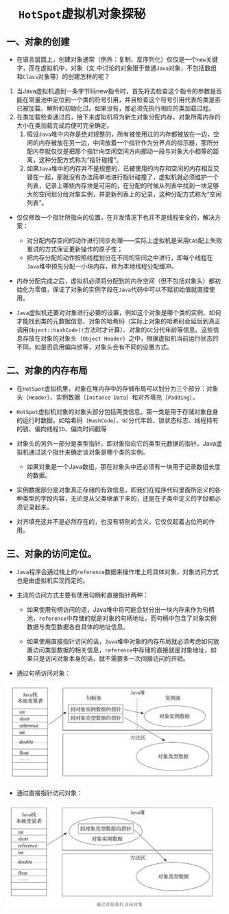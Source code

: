 # 　`HotSpot`虚拟机对象探秘



## 一、对象的创建

- 在语言层面上，创建对象通常（例外：复制、反序列化）仅仅是一个`new`关键字，而在虚拟机中，对象（文
  中讨论的对象限于普通`Java`对象，不包括数组和`Class`对象等）的创建怎样的呢？

1. 当Java虚拟机遇到一条字节码new指令时，首先将去检查这个指令的参数是否能在常量池中定位到一个类的符号引用，并且检查这个符号引用代表的类是否已被加载、解析和初始化过。如果没有，那必须先执行相应的类加载过程。
2. 在类加载检查通过后，接下来虚拟机将为新生对象分配内存。对象所需内存的大小在类加载完成后便可完全确定。
   1. 假设`Java`堆中内存是绝对规整的，所有被使用过的内存都被放在一边，空闲的内存被放在另一边，中间放着一个指针作为分界点的指示器，那所分配内存就仅仅是把那个指针向空闲空间方向挪动一段与对象大小相等的距离，这种分配方式称为“指针碰撞”。
   2. 如果`Java`堆中的内存并不是规整的，已被使用的内存和空闲的内存相互交错在一起，那就没有办法简单地进行指针碰撞了，虚拟机就必须维护一个列表，记录上哪些内存块是可用的，在分配的时候从列表中找到一块足够大的空间划分给对象实例，并更新列表上的记录，这种分配方式称为“空闲列表”。

- 仅仅修改一个指针所指向的位置，在并发情况下也并不是线程安全的，解决方案：
  - 对分配内存空间的动作进行同步处理——实际上虚拟机是采用`CAS`配上失败重试的方式保证更新操作的原子性；
  - 把内存分配的动作按照线程划分在不同的空间之中进行，即每个线程在`Java`堆中预先分配一小块内存，称为本地线程分配缓冲。

- 内存分配完成之后，虚拟机必须将分配到的内存空间（但不包括对象头）都初始化为零值，保证了对象的实例字段在`Java`代码中可以不赋初始值就直接使用。
- `Java`虚拟机还要对对象进行必要的设置，例如这个对象是哪个类的实例、如何才能找到类的元数据信息、对象的哈希码（实际上对象的哈希码会延后到真正调用`Object::hashCode()`方法时才计算）、对象的`GC`分代年龄等信息。这些信息存放在对象的对象头（`Object Header`）之中，根据虚拟机当前运行状态的不同，如是否启用偏向锁等，对象头会有不同的设置方式。





## 二、对象的内存布局

- 在`HotSpot`虚拟机里，对象在堆内存中的存储布局可以划分为三个部分：对象头（`Header`）、实例数据（`Instance Data`）和对齐填充（`Padding`）。

- `HotSpot`虚拟机对象的对象头部分包括两类信息。第一类是用于存储对象自身的运行时数据，如哈希码（`HashCode`）、`GC`分代年龄、锁状态标志、线程持有的锁、偏向线程`ID`、偏向时间戳等

- 对象头的另外一部分是类型指针，即对象指向它的类型元数据的指针，Java虚拟机通过这个指针来确定该对象是哪个类的实例。
  - 如果对象是一个Java数组，那在对象头中还必须有一块用于记录数组长度的数据。

- 实例数据部分是对象真正存储的有效信息，即我们在程序代码里面所定义的各种类型的字段内容，无论是从父类继承下来的，还是在子类中定义的字段都必须记录起来。

- 对齐填充这并不是必然存在的，也没有特别的含义，它仅仅起着占位符的作用。



## 三、对象的访问定位。

- `Java`程序会通过栈上的`reference`数据来操作堆上的具体对象，对象访问方式也是由虚拟机实现而定的。

- 主流的访问方式主要有使用句柄和直接指针两种：

  - 如果使用句柄访问的话，Java堆中将可能会划分出一块内存来作为句柄池，`reference`中存储的就是对象的句柄地址，而句柄中包含了对象实例数据与类型数据各自具体的地址信息。

  - 如果使用直接指针访问的话，`Java`堆中对象的内存布局就必须考虑如何放置访问类型数据的相关信息，`reference`中存储的直接就是对象地址，如果只是访问对象本身的话，就不需要多一次间接访问的开销。

- 通过句柄访问对象：

![image](https://github.com/ktf-cool/JavaList/blob/master/images/%E9%80%9A%E8%BF%87%E5%8F%A5%E6%9F%84%E8%AE%BF%E9%97%AE%E5%AF%B9%E8%B1%A1.png)

- 通过直接指针访问对象：

![image](https://github.com/ktf-cool/JavaList/blob/master/images/%E9%80%9A%E8%BF%87%E6%8C%87%E9%92%88%E8%AE%BF%E9%97%AE%E5%AF%B9%E8%B1%A1.png)
